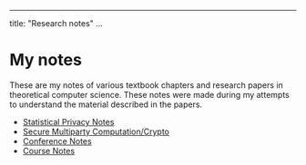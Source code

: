 <div class=container>

---
title: "Research notes"
...  
# My notes

These are my notes of various textbook chapters and research papers in
theoretical computer science. These notes were made during my attempts to understand the material described in the papers.

* [Statistical Privacy Notes](./DifferentialPrivacyMain)
* [Secure Multiparty Computation/Crypto](./Crypto/)
* [Conference Notes](./Talks_and_Conferences/)
* [Course Notes](./GraduateSchoolCourses/)
<div class=container>
